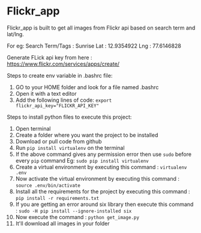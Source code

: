 # Flickr_app

Flickr_app is built to get all images from Flickr api based on search term and lat/lng.

For eg:
Search Term/Tags : Sunrise
Lat : 12.9354922
Lng : 77.6146828

Generate FLick api key from here : https://www.flickr.com/services/apps/create/

Steps to create env variable in .bashrc file:
1. GO to your HOME folder and look for a file named .bashrc
2. Open it with a text editor
3. Add the following lines of code:
```export flickr_api_key="FLICKR_API_KEY"```


Steps to install python files to execute this project:
1. Open terminal
2. Create a folder where you want the project to be installed
3. Download or pull code from github
4. Run ```pip install virtualenv``` on the terminal
5. If the above command gives any permission error then use ```sudo``` before every ```pip``` command Eg: ```sudo pip install virtualenv```
6. Create a virtual environment by executing this command :  ```virtualenv .env```
7. Now activate the virtual environment by executing this command : ```source .env/bin/activate```
8. Install all the requirements for the project by executing this command : ```pip install -r requirements.txt```
9. If you are getting an error around six library then execute this command : ```sudo -H pip install --ignore-installed six```
10. Now execute the command : ```python get_image.py```
11. It'll download all images in your folder



